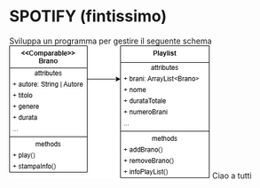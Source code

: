 # SPOTIFY (fintissimo)
Sviluppa un programma per gestire il seguente schema
![schema UML](./img/schemaUml.jpg) 
Ciao a tutti